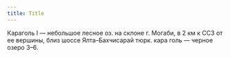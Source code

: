 ```yaml
---
title: Title
---
```


Караголь I — небольшое лесное оз. на склоне г. Могаби, в 2 км к ССЗ от ее
вершины, близ шоссе Ялта–Бахчисарай тюрк. кара голь — черное озеро З–6.
